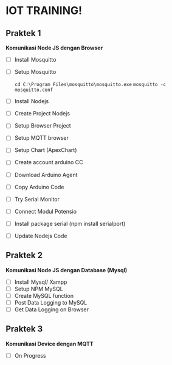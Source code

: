 # IOT TRAINING!


## Praktek 1

**Komunikasi Node JS dengan Browser**

 - [ ] Install Mosquitto
 - [ ] Setup Mosquitto
   
    `cd C:\Program Files\mosquitto\mosquitto.exe`
    `mosquitto -c mosquitto.conf`
  
 - [ ] Install Nodejs
 - [ ] Create Project Nodejs
 - [ ] Setup Browser Project
 - [ ] Setup MQTT browser
 - [ ] Setup Chart (ApexChart)

 
 - [ ] Create account arduino CC
 - [ ] Download Arduino Agent
 - [ ] Copy Arduino Code
 - [ ] Try Serial Monitor
 - [ ] Connect Modul Potensio
 - [ ] Install package serial (npm install serialport)
 - [ ] Update Nodejs Code 

## Praktek 2

**Komunikasi Node JS dengan Database (Mysql)**

 - [ ] Install Mysql/ Xampp
 - [ ] Setup NPM MySQL
 - [ ] Create MySQL function
 - [ ] Post Data Logging to MySQL
 - [ ] Get Data Logging on Browser

## Praktek 3

**Komunikasi Device dengan MQTT**

 - [ ] On Progress

